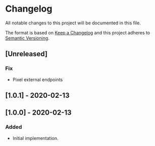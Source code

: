 # Changelog

All notable changes to this project will be documented in this file.

The format is based on [Keep a Changelog](http://keepachangelog.com/en/1.0.0/)
and this project adheres to [Semantic Versioning](http://semver.org/spec/v2.0.0.html).

## [Unreleased]

### Fix

- Pixel external endpoints

## [1.0.1] - 2020-02-13

## [1.0.0] - 2020-02-13

### Added
- Initial implementation.
